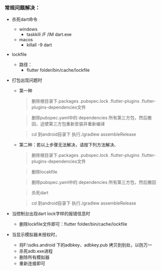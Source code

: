 ### 常规问题解决：
- 杀死dart命令
  - windows
    - taskkill /F /IM dart.exe
  - macos
    - killall -9 dart
  
- lockfile
  - 路径：
    - flutter folder/bin/cache/lockfile
  
- 打包出现问题时
  - 第一种
    > 删除根目录下.packages .pubspec.lock .flutter-plugins .flutter-plugins-dependencies文件
    
    > 删除pubspec.yaml中的 dependencies 所有第三方包，然后撤回，迫使第三方包重新安装并重新编译

    > cd 到android目录下 执行./gradlew assembleRelease
    
  - 第二种：若以上步骤无法解决，请按下列方法解决、
    > 删除根目录下.packages .pubspec.lock .flutter-plugins .flutter-plugins-dependencies文件

    > 删除locakfile

    > 删除pubspec.yaml中的 dependencies 所有第三方包，然后撤回

    > 杀死dart

    > cd 到android目录下 执行./gradlew assembleRelease
    
- 当控制台出现dart lock字样的报错信息时
  - 删除lockfile文件即可：flutter folder/bin/cache/lockfile


- 当显示模拟器未授权时，
  - 将F:\sdks\.android 下的adbkey、adbkey.pub 拷贝到别处，以防万一
  - 杀死adb.exe进程
  - 删除所有模拟器
  - 重新连接即可